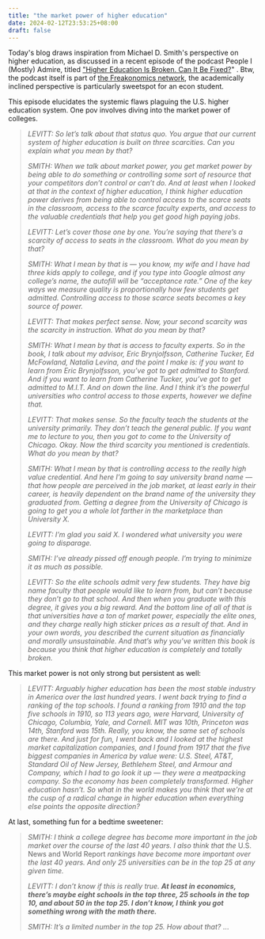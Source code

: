 ```yaml
---
title: "the market power of higher education"
date: 2024-02-12T23:53:25+08:00
draft: false
---
```


Today's blog draws inspiration from Michael D. Smith's perspective on higher education, as discussed in a recent episode of the podcast People I (Mostly) Admire, titled ["Higher Education Is Broken. Can It Be Fixed?](https://freakonomics.com/podcast/higher-education-is-broken-can-it-be-fixed/)" . Btw, the podcast itself is part of [the Freakonomics network](https://freakonomics.com/), the academically inclined perspective is particularly sweetspot for an econ student.

This episode elucidates the systemic flaws plaguing the U.S. higher education system. One pov involves diving into the market power of colleges. 

> *LEVITT: So let’s talk about that status quo. You argue that our current system of higher education is built on three scarcities. Can you explain what you mean by that?*
>
> *SMITH: When we talk about market power, you get market power by being able to do something or controlling some sort of resource that your competitors don’t control or can’t do. And at least when I looked at that in the context of higher education, I think higher education power derives from being able to control access to the scarce seats in the classroom, access to the scarce faculty experts, and access to the valuable credentials that help you get good high paying jobs.*
>
> *LEVITT: Let’s cover those one by one. You’re saying that there’s a scarcity of access to seats in the classroom. What do you mean by that?*
>
> *SMITH: What I mean by that is — you know, my wife and I have had three kids apply to college, and if you type into Google almost any college’s name, the autofill will be “acceptance rate.” One of the key ways we measure quality is proportionally how few students get admitted. Controlling access to those scarce seats becomes a key source of power.*
>
> *LEVITT: That makes perfect sense. Now, your second scarcity was the scarcity in instruction. What do you mean by that?*
>
> *SMITH: What I mean by that is access to faculty experts. So in the book, I talk about my advisor, Eric Brynjolfsson, Catherine Tucker, Ed McFowland, Natalia Levina, and the point I make is: if you want to learn from Eric Brynjolfsson, you’ve got to get admitted to Stanford. And if you want to learn from Catherine Tucker, you’ve got to get admitted to M.I.T. And on down the line. And I think it’s the powerful universities who control access to those experts, however we define that.*
>
> *LEVITT: That makes sense. So the faculty teach the students at the university primarily. They don’t teach the general public. If you want me to lecture to you, then you got to come to the University of Chicago. Okay. Now the third scarcity you mentioned is credentials. What do you mean by that?*
>
> *SMITH: What I mean by that is controlling access to the really high value credential. And here I’m going to say university brand name — that how people are perceived in the job market, at least early in their career, is heavily dependent on the brand name of the university they graduated from. Getting a degree from the University of Chicago is going to get you a whole lot farther in the marketplace than University X.*
>
> *LEVITT: I’m glad you said X. I wondered what university you were going to disparage.*
>
> *SMITH: I’ve already pissed off enough people. I’m trying to minimize it as much as possible.*
>
> *LEVITT: So the elite schools admit very few students. They have big name faculty that people would like to learn from, but can’t because they don’t go to that school. And then when you graduate with this degree, it gives you a big reward. And the bottom line of all of that is that universities have a ton of market power, especially the elite ones, and they charge really high sticker prices as a result of that. And in your own words, you described the current situation as financially and morally unsustainable. And that’s why you’ve written this book is because you think that higher education is completely and totally broken.*

This market power is not only strong but persistent as well:

> *LEVITT: Arguably higher education has been the most stable industry in America over the last hundred years. I went back trying to find a ranking of the top schools. I found a ranking from 1910 and the top five schools in 1910, so 113 years ago, were Harvard, University of Chicago, Columbia, Yale, and Cornell. MIT was 10th, Princeton was 14th, Stanford was 15th. Really, you know, the same set of schools are there. And just for fun, I went back and I looked at the highest market capitalization companies, and I found from 1917 that the five biggest companies in America by value were: U.S. Steel, AT&T, Standard Oil of New Jersey, Bethlehem Steel, and Armour and Company, which I had to go look it up — they were a meatpacking company. So the economy has been completely transformed. Higher education hasn’t. So what in the world makes you think that we’re at the cusp of a radical change in higher education when everything else points the opposite direction?*

At last, something fun for a bedtime sweetener:

> *SMITH: I think a college degree has become more important in the job market over the course of the last 40 years. I also think that the* U.S. News and World Report *rankings have become more important over the last 40 years. And only 25 universities can be in the top 25 at any given time.*
>
> *LEVITT: I don’t know if this is really true. **At least in economics, there’s maybe eight schools in the top three, 25 schools in the top 10, and about 50 in the top 25. I don’t know, I think you got something wrong with the math there.***
>
> *SMITH: It’s a limited number in the top 25. How about that?* ...
